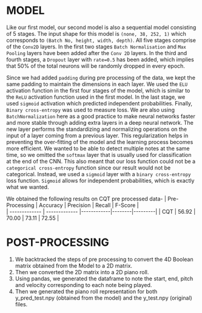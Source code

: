 # MODEL

Like our first model, our second model is also a sequential model consisting of 5 stages. The input shape for this model is `(none, 38, 252, 1)` which corresponds to `(Batch No, height, width, depth)`. All five stages comprise of the `Conv2D` layers. In the first two stages `Batch Normalisation` and `Max Pooling` layers have been added after the `Conv 2D` layers. In the third and fourth stages, a `Dropout` layer with `rate=0.5` has been added, which implies that 50% of the total neurons will be randomly dropped in every epoch. 

Since we had added `padding` during pre processing of the data, we kept the same padding to maintain the dimensions in each layer. We used the `ELU` activation function in the first four stages of the model, which is similar to the `ReLU` activation function used in the first model. In the last stage, we used `sigmoid` activation which predicted independent probabilities. Finally, `Binary cross-entropy` was used to measure loss.
We are also using `BatchNormalization` here as a good practice to make neural networks faster and more stable through adding extra layers in a deep neural network. The new layer performs the standardizing and normalizing operations on the input of a layer coming from a previous layer. This regularization helps in preventing the over-fitting of the model and the learning process becomes more efficient.
We wanted to be able to detect multiple notes at the same time, so we omitted the `softmax` layer that is usually used for classification at the end of the CNN. This also meant that our loss function could not be a `categorical cross-entropy` function since our result would not be categorical. Instead, we used a `sigmoid` layer with a `binary cross-entropy` loss function. `Sigmoid` allows for independent probabilities, which is exactly what we wanted.

We obtained the following results on CQT pre processed data-
| Pre-Processing | Accuracy      |  Precision | Recall | F-Score |     
| -------------  | ------------- |------------|--------|---------|
| CQT            |  56.92        |   70.00    |  73.11 |  72.55  |

# POST-PROCESSING
1. We backtracked the steps of pre processing to convert the 4D Boolean matrix obtained from the Model to a 2D matrix.
2. Then we converted the 2D matrix into a 2D piano roll.
3. Using pandas, we generated the dataframe to note the start, end, pitch and velocity corresponding to each note being played.
4. Then we generated the piano roll representation for both y_pred_test.npy (obtained from the model) and the y_test.npy (original) files.
